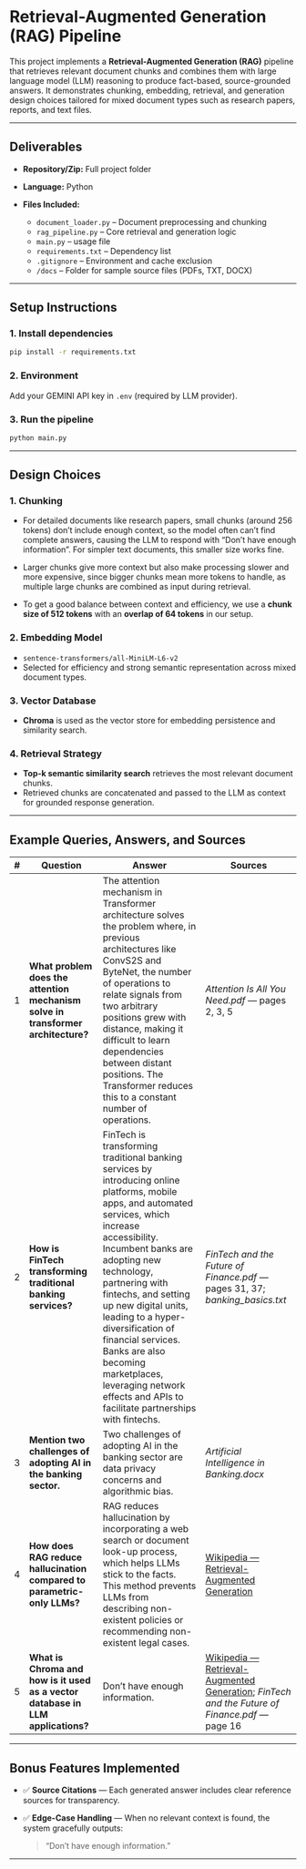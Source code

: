 # Retrieval-Augmented Generation (RAG) Pipeline

This project implements a **Retrieval-Augmented Generation (RAG)** pipeline that retrieves relevant document chunks and combines them with large language model (LLM) reasoning to produce fact-based, source-grounded answers.
It demonstrates chunking, embedding, retrieval, and generation design choices tailored for mixed document types such as research papers, reports, and text files.

---

## Deliverables

* **Repository/Zip:** Full project folder
* **Language:** Python
* **Files Included:**

  * `document_loader.py` – Document preprocessing and chunking
  * `rag_pipeline.py` – Core retrieval and generation logic
  * `main.py` – usage file
  * `requirements.txt` – Dependency list
  * `.gitignore` – Environment and cache exclusion
  * `/docs` – Folder for sample source files (PDFs, TXT, DOCX)

---

## Setup Instructions

### 1. Install dependencies

```bash
pip install -r requirements.txt
```

### 2. Environment

Add your GEMINI API key in `.env` (required by LLM provider).

### 3. Run the pipeline

```bash
python main.py
```

---

## Design Choices

### 1. **Chunking**

* For detailed documents like research papers, small chunks (around 256 tokens) don’t include enough context, so the model often can’t find complete answers, causing the LLM to respond with “Don’t have enough information”. For simpler text documents, this smaller size works fine. 

* Larger chunks give more context but also make processing slower and more expensive, since bigger chunks mean more tokens to handle, as multiple large chunks are combined as input during retrieval.


* To get a good balance between context and efficiency, we use a **chunk size of 512 tokens** with an **overlap of 64 tokens** in our setup.


### 2. **Embedding Model**

* `sentence-transformers/all-MiniLM-L6-v2`
* Selected for efficiency and strong semantic representation across mixed document types.

### 3. **Vector Database**

* **Chroma** is used as the vector store for embedding persistence and similarity search.

### 4. **Retrieval Strategy**

* **Top-k semantic similarity search** retrieves the most relevant document chunks.
* Retrieved chunks are concatenated and passed to the LLM as context for grounded response generation.

---

## Example Queries, Answers, and Sources

| # | Question                                                                         | Answer                                                                                                                                                                                                                                                                                                                                                                                                                                          | Sources                                                                                                                                                       |
| - | -------------------------------------------------------------------------------- | ----------------------------------------------------------------------------------------------------------------------------------------------------------------------------------------------------------------------------------------------------------------------------------------------------------------------------------------------------------------------------------------------------------------------------------------------- | ------------------------------------------------------------------------------------------------------------------------------------------------------------- |
| 1 | **What problem does the attention mechanism solve in transformer architecture?** | The attention mechanism in Transformer architecture solves the problem where, in previous architectures like ConvS2S and ByteNet, the number of operations to relate signals from two arbitrary positions grew with distance, making it difficult to learn dependencies between distant positions. The Transformer reduces this to a constant number of operations.                                                                             | *Attention Is All You Need.pdf* — pages 2, 3, 5                                                                                                               |
| 2 | **How is FinTech transforming traditional banking services?**                    | FinTech is transforming traditional banking services by introducing online platforms, mobile apps, and automated services, which increase accessibility. Incumbent banks are adopting new technology, partnering with fintechs, and setting up new digital units, leading to a hyper-diversification of financial services. Banks are also becoming marketplaces, leveraging network effects and APIs to facilitate partnerships with fintechs. | *FinTech and the Future of Finance.pdf* — pages 31, 37; *banking_basics.txt*                                                                                  |
| 3 | **Mention two challenges of adopting AI in the banking sector.**                 | Two challenges of adopting AI in the banking sector are data privacy concerns and algorithmic bias.                                                                                                                                                                                                                                                                                                                                             | *Artificial Intelligence in Banking.docx*                                                                                                                     |
| 4 | **How does RAG reduce hallucination compared to parametric-only LLMs?**          | RAG reduces hallucination by incorporating a web search or document look-up process, which helps LLMs stick to the facts. This method prevents LLMs from describing non-existent policies or recommending non-existent legal cases.                                                                                                                                                                                                             | [Wikipedia — Retrieval-Augmented Generation](https://en.wikipedia.org/wiki/Retrieval-augmented_generation)                                                    |
| 5 | **What is Chroma and how is it used as a vector database in LLM applications?**  | Don’t have enough information.                                                                                                                                                                                                                                                                                                                                                                                                                  | [Wikipedia — Retrieval-Augmented Generation](https://en.wikipedia.org/wiki/Retrieval-augmented_generation); *FinTech and the Future of Finance.pdf* — page 16 |

---

## Bonus Features Implemented

* ✅ **Source Citations** — Each generated answer includes clear reference sources for transparency.
* ✅ **Edge-Case Handling** — When no relevant context is found, the system gracefully outputs:

  > “Don’t have enough information.”


---


